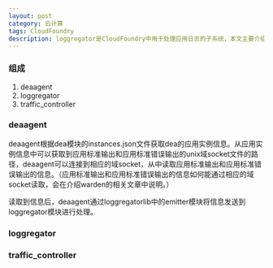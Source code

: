 ```yaml
---
layout: post
category: 云计算
tags: CloudFoundry
description: loggregator是CloudFoundry中用于处理应用日志的子系统，本文主要介绍loggregator的主要功能和部分实现细节。
---
```


### 组成
  1. deaagent
  2. loggregator
  3. traffic_controller
  
### deaagent

deaagent根据dea模块的instances.json文件获取dea的应用实例信息。从应用实例信息中可以获取到应用标准输出和应用标准错误输出的unix域socket文件的路径，deaagent可以连接到相应的域socket，从中读取应用标准输出和应用标准错误输出的信息。（应用标准输出和应用标准错误输出的信息如何能通过相应的域socket读取，会在介绍warden的相关文章中说明。）

读取到信息后，deaagent通过loggregatorlib中的emitter模块将信息发送到loggregator模块进行处理。

### loggregator


### traffic_controller

	
